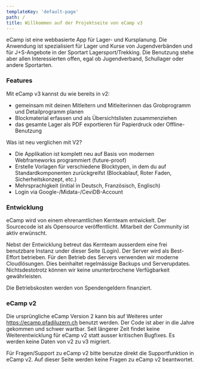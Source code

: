 ```yaml
---
templateKey: 'default-page'
path: /
title: Willkommen auf der Projektseite von eCamp v3
---
```

eCamp ist eine webbasierte App für Lager- und Kursplanung. Die Anwendung ist spezialisiert für Lager und Kurse von Jugendverbänden und für J+S-Angebote in der Sportart Lagersport/Trekking. Die Benutzung stehe aber allen Interessierten offen, egal ob Jugendverband, Schullager oder andere Sportarten.

### Features
Mit eCamp v3 kannst du wie bereits in v2:
- gemeinsam mit deinen Mitleitern und Mitleiterinnen das Grobprogramm und Detailprogramm planen
- Blockmaterial erfassen und als Übersichtslisten zusammenziehen
- das gesamte Lager als PDF exportieren für Papierdruck oder Offline-Benutzung

Was ist neu verglichen mit V2?
- Die Applikation ist komplett neu auf Basis von modernen Webframeworks programmiert (future-proof)
- Erstelle Vorlagen für verschiedene Blocktypen, in dem du auf Standardkomponenten zurückgreifst (Blockablauf, Roter Faden, Sicherheitskonzept, etc.)
- Mehrsprachigkeit (initial in Deutsch, Französisch, Englisch)
- Login via Google-/Midata-/CeviDB-Account

### Entwicklung
eCamp wird von einem ehrenamtlichen Kernteam entwickelt. Der Sourcecode ist als Opensource veröffentlicht. Mitarbeit der Community ist aktiv erwünscht. 

Nebst der Entwicklung betreut das Kernteam ausserdem eine frei benutzbare Instanz under dieser Seite (Login). Der Server wird als Best-Effort betrieben. Für den Betrieb des Servers verwenden wir moderne Cloudlösungen. Dies beinhaltet regelmässige Backups und Serverupdates. Nichtsdestotrotz können wir keine ununterbrochene Verfügbarkeit gewährleisten.

Die Betriebskosten werden von Spendengeldern finanziert.

### eCamp v2
Die ursprüngliche eCamp Version 2 kann bis auf Weiteres unter https://ecamp.pfadiluzern.ch benutzt werden. Der Code ist aber in die Jahre gekommen und schwer wartbar. Seit längerer Zeit findet keine Weiterentwicklung für eCamp v2 statt ausser kritischen Bugfixes. Es werden keine Daten von v2 zu v3 migriert.

Für Fragen/Support zu eCamp v2 bitte benutze direkt die Supportfunktion in eCamp v2. Auf dieser Seite werden keine Fragen zu eCamp v2 beantwortet.

